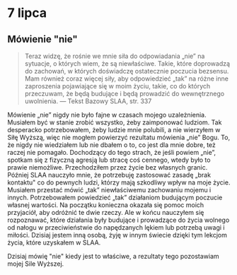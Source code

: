 
# 7 lipca

## Mówienie "nie"

> Teraz widzę, że rośnie we mnie siła do odpowiadania „nie” na sytuacje, o których wiem, że są niewłaściwe. Takie, które doprowadzą do zachowań, w których doświadczę ostatecznie poczucia bezsensu. Mam również coraz więcej siły, aby odpowiedzieć „tak” na różne inne zaproszenia pojawiające się w moim życiu, takie, co do których przeczuwam, że będą budujące i będą prowadzić do wewnętrznego uwolnienia. — Tekst Bazowy SLAA, str. 337

Mówienie „nie” nigdy nie było fajne w czasach mojego uzależnienia. Musiałem być w stanie zrobić wszystko, żeby zaimponować ludziom. Tak desperacko potrzebowałem, żeby ludzie mnie polubili, a nie wierzyłem w Siłę Wyższą, więc nie mogłem powierzyć rezultatu mówienia „nie” Bogu. To, że nigdy nie wiedziałem lub nie dbałem o to, co jest dla mnie dobre, też raczej nie pomagało. Dochodzący do tego strach, że jeśli powiem „nie”, spotkam się z fizyczną agresją lub stracę coś cennego, wtedy było to prawie niemożliwe. Przechodziłem przez życie bez własnych granic. Później SLAA nauczyło mnie, że potrzebuję zastosować zasadę „brak kontaktu" co do pewnych ludzi, którzy mają szkodliwy wpływ na moje życie. Musiałem przestać mówić „tak” niewłaściwemu zachowaniu mojemu i innych. Potrzebowałem powiedzieć „tak” działaniom budującym poczucie własnej wartości. Na początku konieczna okazała się pomoc moich przyjaciół, aby odróżnić te dwie rzeczy. Ale w końcu nauczyłem się rozpoznawać, które działania były budujące i prowadzące do życia wolnego od nałogu w przeciwieństwie do napędzanych lękiem lub potrzebą uwagi i miłości. Dzisiaj jestem inną osobą, żyję w innym świecie dzięki tym lekcjom życia, które uzyskałem w SLAA.

Dzisiaj mówię "nie" kiedy jest to właściwe, a rezultaty tego pozostawiam mojej Sile Wyższej.
